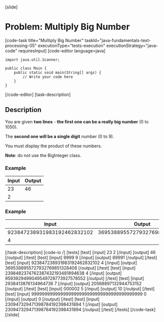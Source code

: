 [slide]
# Problem: Multiply Big Number
[code-task title="Multiply Big Number" taskId="java-fundamentals-text-processing-05" executionType="tests-execution" executionStrategy="java-code" requiresInput]
[code-editor language=java]
```
import java.util.Scanner;

public class Main {
    public static void main(String[] args) {
        // Write your code here
    }
}
```
[/code-editor]
[task-description]
## Description
You are given **two lines** - **the first one can be a really big number** (0 to 1050).

The **second one will be a single digit** number (0 to 9).

You must display the product of these numbers.

**Note**: do not use the BigInteger class.

### Example
| **Input** | **Output** |
| --- | --- |
| 23 | 46 | 
| 2 | |

### Example
| **Input** | **Output** |
| --- | --- |
| 923847238931983192462832102 | 3695388955727932769851328408 | 
| 4 | |

[/task-description]
[code-io /]
[tests]
[test]
[input]
23
2
[/input]
[output]
46
[/output]
[/test]
[test]
[input]
9999
9
[/input]
[output]
89991
[/output]
[/test]
[test]
[input]
923847238931983192462832102
4
[/input]
[output]
3695388955727932769851328408
[/output]
[/test]
[test]
[input]
2398482374762387432193481894638
4
[/input]
[output]
9593929499049549728773927578552
[/output]
[/test]
[test]
[input]
2938413876134964736
7
[/input]
[output]
20568897132944753152
[/output]
[/test]
[test]
[input]
000002
5
[/input]
[output]
10
[/output]
[/test]
[test]
[input]
999999999999999999999999999999999999999999
0
[/input]
[output]
0
[/output]
[/test]
[test]
[input]
230947329471398784192398431894
1
[/input]
[output]
230947329471398784192398431894
[/output]
[/test]
[/tests]
[/code-task]
[/slide]